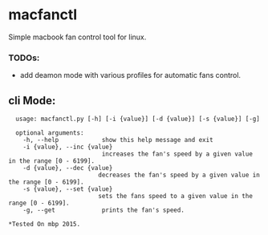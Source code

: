 # macfanctl
Simple macbook fan control tool for linux.


### TODOs:
* add deamon mode with various profiles for automatic fans control.

## cli Mode:

      usage: macfanctl.py [-h] [-i {value}] [-d {value}] [-s {value}] [-g]

      optional arguments:
        -h, --help            show this help message and exit
        -i {value}, --inc {value}
                              increases the fan's speed by a given value in the range [0 - 6199].
        -d {value}, --dec {value}
                             decreases the fan's speed by a given value in the range [0 - 6199].
        -s {value}, --set {value}
                             sets the fans speed to a given value in the range [0 - 6199].
        -g, --get             prints the fan's speed.
        


`*Tested On mbp 2015.`
